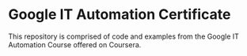 # Google IT Automation Certificate

This repository is comprised of code and examples from the Google IT Automation Course offered on Coursera.  
